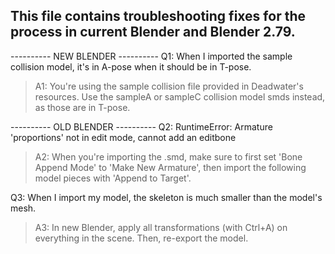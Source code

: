 ## This file contains troubleshooting fixes for the process in current Blender and Blender 2.79.

---------- NEW BLENDER ----------
Q1: When I imported the sample collision model, it's in A-pose when it should be in T-pose.

> A1: You're using the sample collision file provided in Deadwater's resources. Use the sampleA or sampleC collision model smds instead, as those are in T-pose.

---------- OLD BLENDER ----------
Q2: RuntimeError: Armature 'proportions' not in edit mode, cannot add an editbone

> A2: When you're importing the .smd, make sure to first set 'Bone Append Mode' to 'Make New Armature', then import the following model pieces with 'Append to Target'.

Q3: When I import my model, the skeleton is much smaller than the model's mesh.

> A3: In new Blender, apply all transformations (with Ctrl+A) on everything in the scene. Then, re-export the model.
